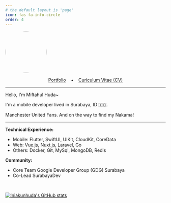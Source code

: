 ```yaml
---
# the default layout is 'page'
icon: fas fa-info-circle
order: 4
---
```


<img src="https://avatars.githubusercontent.com/u/22344814?v=4" width="130" height="130" style="border-radius:50%"/>
<p style="text-align: center">
    <a href="https://drive.google.com/file/d/1uKU3n-zeQaG8QGjThZofuD918RGFUmhb/view?usp=drive_link" target="_blank">Portfolio</a>&nbsp;&nbsp;&nbsp; • &nbsp;&nbsp;&nbsp;<a href="https://drive.google.com/file/d/1hkG4gPnDbuJI1hi4WFOkE_vJmK_2MWd8/view?usp=sharing" target="_blank">Curiculum Vitae (CV)</a>
</p>

---

Hello, I'm Miftahul Huda~

I'm a mobile developer lived in Surabaya, ID 🇮🇩.

Manchester United Fans.
And on the way to find my Nakama!

---

**Technical Experience:**

-   Mobile: Flutter, SwiftUI, UIKit, CloudKit, CoreData
-   Web: Vue.js, Nuxt.js, Laravel, Go
-   Others: Docker, Git, MySql, MongoDB, Redis

**Community:**

-   Core Team Google Developer Group (GDG) Surabaya
-   Co-Lead SurabayaDev

<br>

[![Iniakunhuda's GitHub stats](https://github-readme-stats.vercel.app/api?username=iniakunhuda&show_icons=true)](https://github.com/iniakunhuda)
